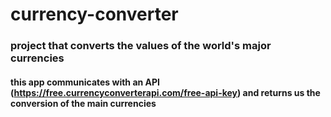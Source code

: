 # currency-converter
 
### project that converts the values ​​of the world's major currencies

#### this app communicates with an API (https://free.currencyconverterapi.com/free-api-key) and returns us the conversion of the main currencies

